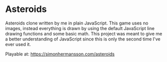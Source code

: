 # Asteroids
Asteroids clone written by me in plain JavaScript. This game uses no images, instead everything is drawn by using the default JavaScript line drawing functions and some basic math. This project was meant to give me a better understanding of JavaScript since this is only the second time I've ever used it.

Playable at:
https://simonhermansson.com/asteroids
